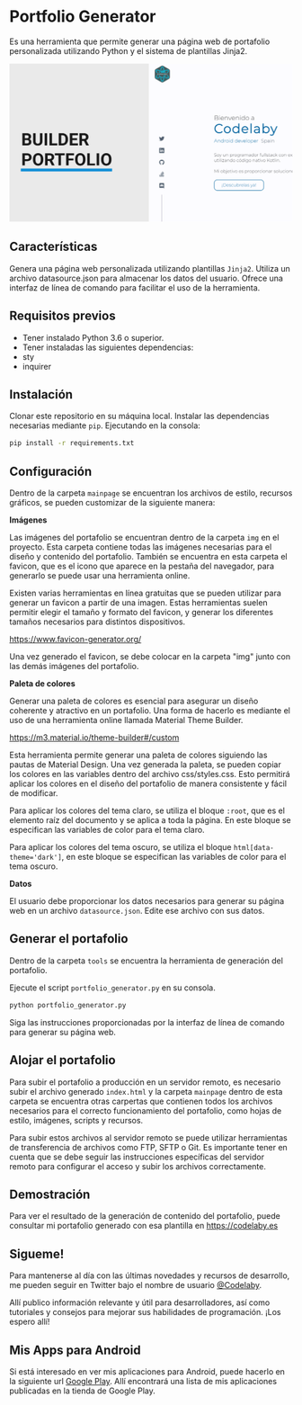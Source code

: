 # Portfolio Generator
Es una herramienta que permite generar una página web de portafolio personalizada utilizando Python y el sistema de plantillas Jinja2.

![Portfolio builder](porfolio_builder.png)

## Características
Genera una página web personalizada utilizando plantillas `Jinja2`.
Utiliza un archivo datasource.json para almacenar los datos del usuario.
Ofrece una interfaz de línea de comando para facilitar el uso de la herramienta.

## Requisitos previos
 - Tener instalado Python 3.6 o superior.
 - Tener instaladas las siguientes dependencias:
 - sty
 - inquirer
 
## Instalación
Clonar este repositorio en su máquina local.
Instalar las dependencias necesarias mediante `pip`. Ejecutando en la consola:

```bash
pip install -r requirements.txt
```

## Configuración
Dentro de la carpeta `mainpage` se encuentran los archivos de estilo, recursos gráficos, se pueden customizar de la siguiente manera:

**Imágenes**

Las imágenes del portafolio se encuentran dentro de la carpeta `img` en el proyecto. Esta carpeta contiene todas las imágenes necesarias para el diseño y contenido del portafolio. También se encuentra en esta carpeta el favicon, que es el icono que aparece en la pestaña del navegador, para generarlo se puede usar una herramienta online.

Existen varias herramientas en línea gratuitas que se pueden utilizar para generar un favicon a partir de una imagen. Estas herramientas suelen permitir elegir el tamaño y formato del favicon, y generar los diferentes tamaños necesarios para distintos dispositivos.

https://www.favicon-generator.org/

Una vez generado el favicon, se debe colocar en la carpeta "img" junto con las demás imágenes del portafolio.

**Paleta de colores**

Generar una paleta de colores es esencial para asegurar un diseño coherente y atractivo en un portafolio. Una forma de hacerlo es mediante el uso de una herramienta online llamada Material Theme Builder.

https://m3.material.io/theme-builder#/custom

Esta herramienta permite generar una paleta de colores siguiendo las pautas de Material Design. Una vez generada la paleta, se pueden copiar los colores en las variables dentro del archivo css/styles.css. Esto permitirá aplicar los colores en el diseño del portafolio de manera consistente y fácil de modificar.

Para aplicar los colores del tema claro, se utiliza el bloque `:root`, que es el elemento raíz del documento y se aplica a toda la página. En este bloque se especifican las variables de color para el tema claro.

Para aplicar los colores del tema oscuro, se utiliza el bloque `html[data-theme='dark']`, en este bloque se especifican las variables de color para el tema oscuro.

**Datos**

El usuario debe proporcionar los datos necesarios para generar su página web en un archivo `datasource.json`.
Edite ese archivo con sus datos.

## Generar el portafolio
Dentro de la carpeta `tools` se encuentra la herramienta de generación del portafolio.

Ejecute el script `portfolio_generator.py` en su consola.
```bash
python portfolio_generator.py
```
Siga las instrucciones proporcionadas por la interfaz de línea de comando para generar su página web.

## Alojar el portafolio
Para subir el portafolio a producción en un servidor remoto, es necesario subir el archivo generado `index.html` y la carpeta `mainpage` dentro de esta carpeta se encuentra otras carpertas que contienen todos los archivos necesarios para el correcto funcionamiento del portafolio, como hojas de estilo, imágenes, scripts y recursos.

Para subir estos archivos al servidor remoto se puede utilizar herramientas de transferencia de archivos como FTP, SFTP o Git. Es importante tener en cuenta que se debe seguir las instrucciones específicas del servidor remoto para configurar el acceso y subir los archivos correctamente.

## Demostración
Para ver el resultado de la generación de contenido del portafolio, puede consultar mi portafolio generado con esa plantilla en https://codelaby.es

## Sigueme!
Para mantenerse al día con las últimas novedades y recursos de desarrollo, me pueden seguir en Twitter bajo el nombre de usuario [@Codelaby](https://twitter.com/Codelaby "Codelaby in twitter").

Allí publico información relevante y útil para desarrolladores, así como tutoriales y consejos para mejorar sus habilidades de programación. ¡Los espero allí!

## Mis Apps para Android
Si está interesado en ver mis aplicaciones para Android, puede hacerlo en la siguiente url [Google Play](https://play.google.com/store/apps/dev?id=8979891956711794454). Allí encontrará una lista de mis aplicaciones publicadas en la tienda de Google Play.
